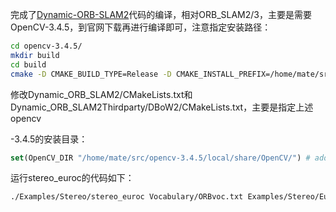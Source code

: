 完成了[Dynamic-ORB-SLAM2](https://github.com/Horacehxw/Dynamic_ORB_SLAM2)代码的编译，相对ORB_SLAM2/3，主要是需要OpenCV-3.4.5，到官网下载再进行编译即可，注意指定安装路径：

```bash
cd opencv-3.4.5/
mkdir build
cd build
cmake -D CMAKE_BUILD_TYPE=Release -D CMAKE_INSTALL_PREFIX=/home/mate/src/opencv-3.4.5/local ..
```

修改Dynamic_ORB_SLAM2/CMakeLists.txt和Dynamic_ORB_SLAM2Thirdparty/DBoW2/CMakeLists.txt，主要是指定上述opencv

-3.4.5的安装目录：

```cmake
set(OpenCV_DIR "/home/mate/src/opencv-3.4.5/local/share/OpenCV/") # add by mate
```

运行stereo_euroc的代码如下：

```bash
./Examples/Stereo/stereo_euroc Vocabulary/ORBvoc.txt Examples/Stereo/EuRoC.yaml ~/Downloads/datasets/EuRoC/MH_01_easy/mav0/cam0/data ~/Downloads/datasets/EuRoC/MH_01_easy/mav0/cam1/data Examples/Stereo/EuRoC_TimeStamps/MH01.txt
```

